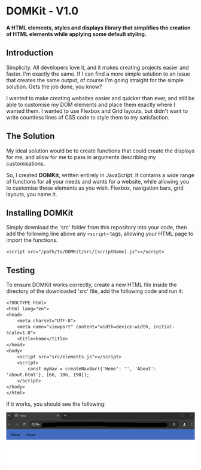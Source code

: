 # DOMKit - V1.0
**A HTML elements, styles and displays library that simplifies the creation of HTML elements while applying some default styling.**

## Introduction
Simplicity. All developers love it, and it makes creating projects easier and faster. I'm exactly the same. If I can find a more simple solution to an issue that creates the same output, of course I'm going straight for the simple solution. Gets the job done, you know?

I wanted to make creating websites easier and quicker than ever, and still be able to customise my DOM elements and place them exactly where I wanted them. I wanted to use Flexbox and Grid layouts, but didn't want to write countless lines of CSS code to style them to my satisfaction.

## The Solution
My ideal solution would be to create functions that could create the displays for me, and allow for me to pass in arguments describing my customisations.

So, I created **DOMKit**, written entirely in JavaScript. It contains a wide range of functions for all your needs and wants for a website, while allowing you to customise these elements as you wish. Flexbox, navigation bars, grid layouts, you name it.

## Installing DOMKit
Simply download the 'src' folder from this repository into your code, then add the following line above any `<script>` tags, allowing your HTML page to import the functions.

```
<script src="/path/to/DOMKit/src/[scriptName].js"></script>
```

## Testing
To ensure DOMKit works correctly, create a new HTML file inside the directory of the downloaded 'src' file, add the following code and run it:

```
<!DOCTYPE html>
<html lang="en">
<head>
    <meta charset="UTF-8">
    <meta name="viewport" content="width=device-width, initial-scale=1.0">
    <title>home</title>
</head>
<body>
    <script src="src/elements.js"></script>
    <script>
        const myNav = createNavBar({'Home': '', 'About': 'about.html'}, [66, 106, 190]);
    </script>
</body>
</html>
```

If it works, you should see the following:

![A light-blue coloured navigation bar with the links "Home" and "About" in black.](imgs/working-DOMKit-nav.png "DOMKit Test - Navigation Bar")
